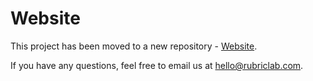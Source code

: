 # Website

This project has been moved to a new repository - [Website](https://github.com/rubriclab/website).

If you have any questions, feel free to email us at [hello@rubriclab.com](mailto:hello@rubriclab.com).
